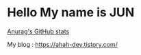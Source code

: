 <h1>Hello My name is JUN</h1>

[Anurag's GitHub stats](https://github-readme-stats.vercel.app/api?username=peubel&show_icons=true&theme=radical)

My blog : https://ahah-dev.tistory.com/
